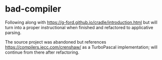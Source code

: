 # bad-compiler

Following along with https://g-ford.github.io/cradle/introduction.html but will turn into a proper instructional when finished and refactored to applicative parsing.

The source project was abandoned but references https://compilers.iecc.com/crenshaw/ as a TurboPascal implementation; will continue from there after refactoring.
